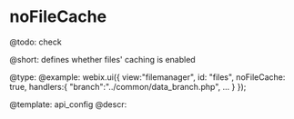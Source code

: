 noFileCache
=============

@todo:
	check 


@short:
	defines whether files' caching is enabled

@type: 
@example:
webix.ui({
	view:"filemanager",
	id: "files",
	noFileCache: true,
	handlers:{
		"branch":"../common/data_branch.php",
		 ...
    }
});

@template:	api_config
@descr:


